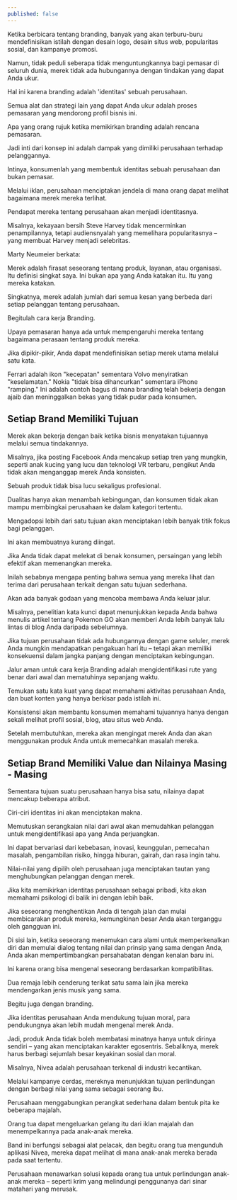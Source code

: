 ```yaml
---
published: false
---
```


Ketika berbicara tentang branding, banyak yang akan terburu-buru mendefinisikan istilah dengan desain logo, desain situs web, popularitas sosial, dan kampanye promosi.

Namun, tidak peduli seberapa tidak menguntungkannya bagi pemasar di seluruh dunia, merek tidak ada hubungannya dengan tindakan yang dapat Anda ukur.

Hal ini karena branding adalah 'identitas' sebuah perusahaan.

Semua alat dan strategi lain yang dapat Anda ukur adalah proses pemasaran yang mendorong profil bisnis ini.

Apa yang orang rujuk ketika memikirkan branding adalah rencana pemasaran.

Jadi inti dari konsep ini adalah dampak yang dimiliki perusahaan terhadap pelanggannya.

Intinya, konsumenlah yang membentuk identitas sebuah perusahaan dan bukan pemasar.

Melalui iklan, perusahaan menciptakan jendela di mana orang dapat melihat bagaimana merek mereka terlihat.

Pendapat mereka tentang perusahaan akan menjadi identitasnya.

Misalnya, kekayaan bersih Steve Harvey tidak mencerminkan penampilannya, tetapi audiensnyalah yang memelihara popularitasnya – yang membuat Harvey menjadi selebritas.

Marty Neumeier berkata:

Merek adalah firasat seseorang tentang produk, layanan, atau organisasi. Itu definisi singkat saya. Ini bukan apa yang Anda katakan itu. Itu yang mereka katakan.

Singkatnya, merek adalah jumlah dari semua kesan yang berbeda dari setiap pelanggan tentang perusahaan.

Begitulah cara kerja Branding.

Upaya pemasaran hanya ada untuk mempengaruhi mereka tentang bagaimana perasaan tentang produk mereka.

Jika dipikir-pikir, Anda dapat mendefinisikan setiap merek utama melalui satu kata.

Ferrari adalah ikon "kecepatan" sementara Volvo menyiratkan "keselamatan." Nokia "tidak bisa dihancurkan" sementara iPhone "ramping." Ini adalah contoh bagus di mana branding telah bekerja dengan ajaib dan meninggalkan bekas yang tidak pudar pada konsumen.


## Setiap Brand Memiliki Tujuan

Merek akan bekerja dengan baik ketika bisnis menyatakan tujuannya melalui semua tindakannya.

Misalnya, jika posting Facebook Anda mencakup setiap tren yang mungkin, seperti anak kucing yang lucu dan teknologi VR terbaru, pengikut Anda tidak akan menganggap merek Anda konsisten.

Sebuah produk tidak bisa lucu sekaligus profesional.

Dualitas hanya akan menambah kebingungan, dan konsumen tidak akan mampu membingkai perusahaan ke dalam kategori tertentu.

Mengadopsi lebih dari satu tujuan akan menciptakan lebih banyak titik fokus bagi pelanggan.

Ini akan membuatnya kurang diingat.

Jika Anda tidak dapat melekat di benak konsumen, persaingan yang lebih efektif akan memenangkan mereka.

Inilah sebabnya mengapa penting bahwa semua yang mereka lihat dan terima dari perusahaan terkait dengan satu tujuan sederhana.

Akan ada banyak godaan yang mencoba membawa Anda keluar jalur.

Misalnya, penelitian kata kunci dapat menunjukkan kepada Anda bahwa menulis artikel tentang Pokemon GO akan memberi Anda lebih banyak lalu lintas di blog Anda daripada sebelumnya.

Jika tujuan perusahaan tidak ada hubungannya dengan game seluler, merek Anda mungkin mendapatkan pengakuan hari itu – tetapi akan memiliki konsekuensi dalam jangka panjang dengan menciptakan kebingungan.

Jalur aman untuk cara kerja Branding adalah mengidentifikasi rute yang benar dari awal dan mematuhinya sepanjang waktu.

Temukan satu kata kuat yang dapat memahami aktivitas perusahaan Anda, dan buat konten yang hanya berkisar pada istilah ini.

Konsistensi akan membantu konsumen memahami tujuannya hanya dengan sekali melihat profil sosial, blog, atau situs web Anda.

Setelah membutuhkan, mereka akan mengingat merek Anda dan akan menggunakan produk Anda untuk memecahkan masalah mereka.

## Setiap Brand Memiliki Value dan Nilainya Masing - Masing

Sementara tujuan suatu perusahaan hanya bisa satu, nilainya dapat mencakup beberapa atribut.

Ciri-ciri identitas ini akan menciptakan makna.

Memutuskan serangkaian nilai dari awal akan memudahkan pelanggan untuk mengidentifikasi apa yang Anda perjuangkan.

Ini dapat bervariasi dari kebebasan, inovasi, keunggulan, pemecahan masalah, pengambilan risiko, hingga hiburan, gairah, dan rasa ingin tahu.

Nilai-nilai yang dipilih oleh perusahaan juga menciptakan tautan yang menghubungkan pelanggan dengan merek.

Jika kita memikirkan identitas perusahaan sebagai pribadi, kita akan memahami psikologi di balik ini dengan lebih baik.

Jika seseorang menghentikan Anda di tengah jalan dan mulai membicarakan produk mereka, kemungkinan besar Anda akan terganggu oleh gangguan ini.

Di sisi lain, ketika seseorang menemukan cara alami untuk memperkenalkan diri dan memulai dialog tentang nilai dan prinsip yang sama dengan Anda, Anda akan mempertimbangkan persahabatan dengan kenalan baru ini.

Ini karena orang bisa mengenal seseorang berdasarkan kompatibilitas.

Dua remaja lebih cenderung terikat satu sama lain jika mereka mendengarkan jenis musik yang sama.

Begitu juga dengan branding.

Jika identitas perusahaan Anda mendukung tujuan moral, para pendukungnya akan lebih mudah mengenal merek Anda.

Jadi, produk Anda tidak boleh membatasi minatnya hanya untuk dirinya sendiri – yang akan menciptakan karakter egosentris. Sebaliknya, merek harus berbagi sejumlah besar keyakinan sosial dan moral.

Misalnya, Nivea adalah perusahaan terkenal di industri kecantikan.

Melalui kampanye cerdas, mereknya menunjukkan tujuan perlindungan dengan berbagi nilai yang sama sebagai seorang ibu.

Perusahaan menggabungkan perangkat sederhana dalam bentuk pita ke beberapa majalah.

Orang tua dapat mengeluarkan gelang itu dari iklan majalah dan menempelkannya pada anak-anak mereka.

Band ini berfungsi sebagai alat pelacak, dan begitu orang tua mengunduh aplikasi Nivea, mereka dapat melihat di mana anak-anak mereka berada pada saat tertentu.


Perusahaan menawarkan solusi kepada orang tua untuk perlindungan anak-anak mereka – seperti krim yang melindungi penggunanya dari sinar matahari yang merusak.

